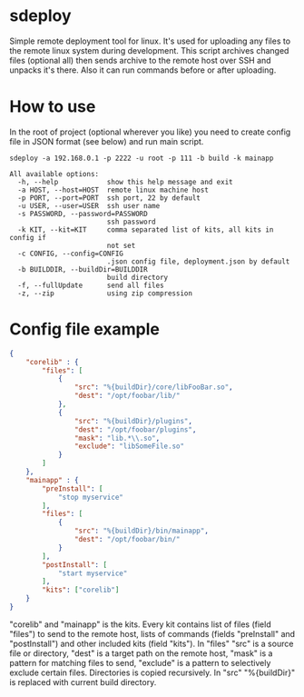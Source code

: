 # sdeploy
Simple remote deployment tool for linux. It's used for uploading any files to the remote linux system during development. This script archives changed files (optional all) then sends archive to the remote host over SSH and unpacks it's there. Also it can run commands before or after uploading.

# How to use
In the root of project (optional wherever you like) you need to create config file in JSON format (see below) and run main script.
```
sdeploy -a 192.168.0.1 -p 2222 -u root -p 111 -b build -k mainapp
```

```
All available options:
  -h, --help            show this help message and exit
  -a HOST, --host=HOST  remote linux machine host
  -p PORT, --port=PORT  ssh port, 22 by default
  -u USER, --user=USER  ssh user name
  -s PASSWORD, --password=PASSWORD
                        ssh password
  -k KIT, --kit=KIT     comma separated list of kits, all kits in config if
                        not set
  -c CONFIG, --config=CONFIG
                        .json config file, deployment.json by default
  -b BUILDDIR, --buildDir=BUILDDIR
                        build directory
  -f, --fullUpdate      send all files
  -z, --zip             using zip compression
```

# Config file example
```json
{
    "corelib" : {
        "files": [
            {
                "src": "%{buildDir}/core/libFooBar.so",
                "dest": "/opt/foobar/lib/"
            },
            {
                "src": "%{buildDir}/plugins",
                "dest": "/opt/foobar/plugins",
                "mask": "lib.*\\.so",
                "exclude": "libSomeFile.so"
            }
        ]
    },
    "mainapp" : {
        "preInstall": [
            "stop myservice"
        ],
        "files": [
            {
                "src": "%{buildDir}/bin/mainapp",
                "dest": "/opt/foobar/bin/"
            }
        ],
        "postInstall": [
            "start myservice"
        ],
        "kits": ["corelib"]
    }
}
```
"corelib" and "mainapp" is the kits. Every kit contains list of files (field "files") to send to the remote host, lists of commands (fields "preInstall" and "postInstall") and other included kits (field "kits"). In "files" "src" is a source file or directory, "dest" is a target path on the remote host, "mask" is a pattern for matching files to send, "exclude" is a pattern to selectively exclude certain files. Directories is copied recursively. In "src" "%{buildDir}" is replaced with current build directory.


